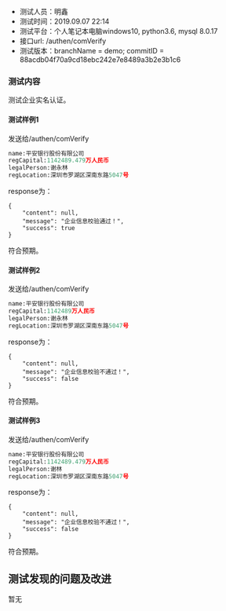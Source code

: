 + 测试人员：明鑫
+ 测试时间：2019.09.07 22:14
+ 测试平台：个人笔记本电脑windows10, python3.6, mysql 8.0.17
+ 接口url: /authen/comVerify
+ 测试版本：branchName = demo; commitID = 88acdb04f70a9cd18ebc242e7e8489a3b2e3b1c6
### 测试内容
测试企业实名认证。
#### 测试样例1
发送给/authen/comVerify

```python
name:平安银行股份有限公司
regCapital:1142489.479万人民币
legalPerson:谢永林
regLocation:深圳市罗湖区深南东路5047号
```
response为：
```
{
    "content": null,
    "message": "企业信息校验通过！",
    "success": true
}
```
符合预期。

#### 测试样例2
发送给/authen/comVerify

```python
name:平安银行股份有限公司
regCapital:1142489万人民币
legalPerson:谢永林
regLocation:深圳市罗湖区深南东路5047号
```

response为：

```
{
    "content": null,
    "message": "企业信息校验不通过！",
    "success": false
}
```

符合预期。

#### 测试样例3
发送给/authen/comVerify

```python
name:平安银行股份有限公司
regCapital:1142489.479万人民币
legalPerson:谢林
regLocation:深圳市罗湖区深南东路5047号
```

response为：

```
{
    "content": null,
    "message": "企业信息校验不通过！",
    "success": false
}
```

符合预期。

## 测试发现的问题及改进
暂无
